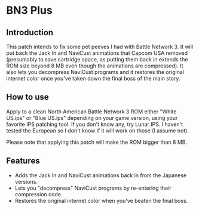 # BN3 Plus

## Introduction

This patch intends to fix some pet peeves I had with Battle Network 3. It will
put back the Jack In and NaviCust animations that Capcom USA removed (presumably
to save cartridge space, as putting them back in extends the ROM size beyond
8 MB even though the animations are compressed). It also lets you decompress
NaviCust programs and it restores the original internet color once you've taken
down the final boss of the main story.

## How to use

Apply to a clean North American Battle Network 3 ROM either "White US.ips" or
"Blue US.ips" depending on your game version, using your favorite IPS patching
tool. If you don't know any, try Lunar IPS. I haven't tested the European so I
don't know if it will work on those (I assume not).

Please note that applying this patch will make the ROM bigger than 8 MB.

## Features

- Adds the Jack In and NaviCust animations back in from the Japanese versions.
- Lets you "decompress" NaviCust programs by re-entering their compression code.
- Restores the original internet color when you've beaten the final boss.
